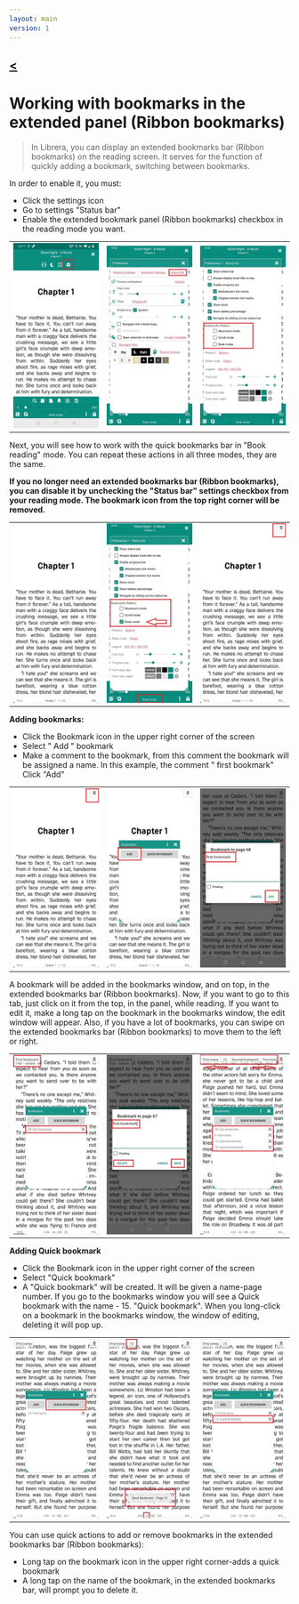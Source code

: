 ```yaml
---
layout: main
version: 1
---
```

[<](/wiki/faq)
---
# Working with bookmarks in the extended panel (Ribbon bookmarks)

> In Librera, you can display an extended bookmarks bar (Ribbon bookmarks) on the reading screen. It serves for the function of quickly adding a bookmark, switching between bookmarks.

In order to enable it, you must:

* Click the settings icon
* Go to settings "Status bar"
* Enable the extended bookmark panel (Ribbon bookmarks) checkbox in the reading mode you want.


||||
|-|-|-|
|![](1.jpg)|![](2.jpg)|![](3.jpg)|

Next, you will see how to work with the quick bookmarks bar in "Book reading" mode. You can repeat these actions in all three modes, they are the same.

**If you no longer need an extended bookmarks bar (Ribbon bookmarks), you can disable it by unchecking the "Status bar" settings checkbox from your reading mode. The bookmark icon from the top right corner will be removed.**

||||
|-|-|-|
|![](4.jpg)|![](5.jpg)|![](6.jpg)|



**Adding bookmarks:**

* Click the Bookmark icon in the upper right corner of the screen
* Select " Add " bookmark
* Make a comment to the bookmark, from this comment the bookmark will be assigned a name. In this example, the comment " first bookmark"
Click "Add"


||||
|-|-|-|
|![](7.jpg)|![](8.jpg)|![](9.jpg)|

A bookmark will be added in the bookmarks window, and on top, in the extended bookmarks bar (Ribbon bookmarks). Now, if you want to go to this tab, just click on it from the top, in the panel, while reading. If you want to edit it, make a long tap on the bookmark in the bookmarks window, the edit window will appear. Also, if you have a lot of bookmarks, you can swipe on the extended bookmarks bar (Ribbon bookmarks) to move them to the left or right.

||||
|-|-|-|
|![](10.jpg)|![](15.jpg)|![](11.jpg)|

**Adding Quick bookmark** 

* Click the Bookmark icon in the upper right corner of the screen
* Select "Quick bookmark"
* A "Quick bookmark" will be created. It will be given a name-page number. If you go to the bookmarks window you will see a Quick bookmark with the name - 15. "Quick bookmark". When you long-click on a bookmark in the bookmarks window, the window of editing, deleting it will pop up.


||||
|-|-|-|
|![](12.jpg)|![](13.jpg)|![](14.jpg)|


You can use quick actions to add or remove bookmarks in the extended bookmarks bar (Ribbon bookmarks):

* Long tap on the bookmark icon in the upper right corner-adds a quick bookmark
* A long tap on the name of the bookmark, in the extended bookmarks bar, will prompt you to delete it.



